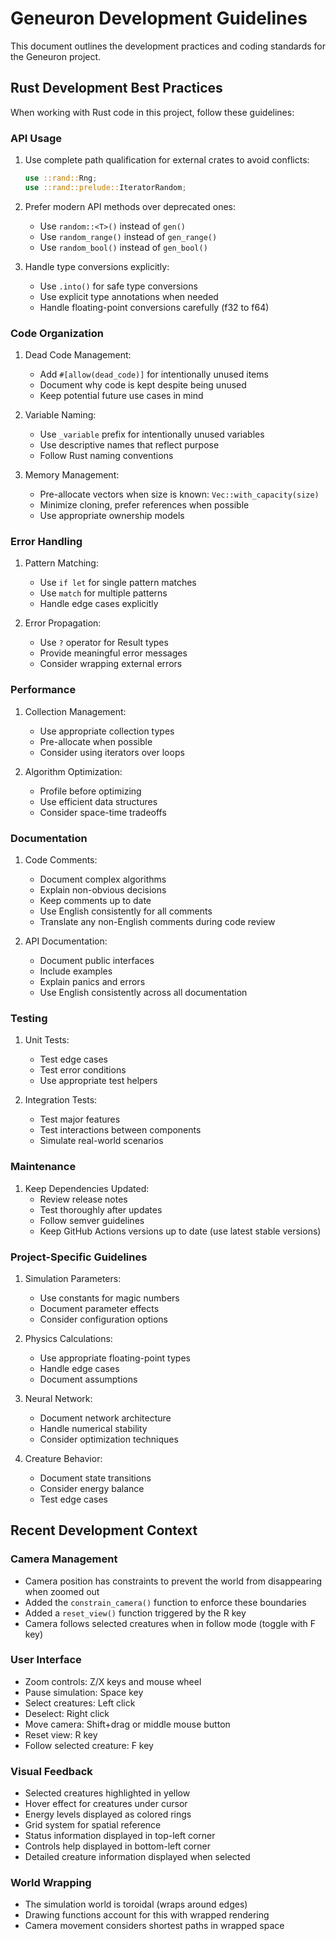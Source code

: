 # Geneuron Development Guidelines

This document outlines the development practices and coding standards for the Geneuron project.

## Rust Development Best Practices

When working with Rust code in this project, follow these guidelines:

### API Usage
1. Use complete path qualification for external crates to avoid conflicts:
   ```rust
   use ::rand::Rng;
   use ::rand::prelude::IteratorRandom;
   ```

2. Prefer modern API methods over deprecated ones:
   - Use `random::<T>()` instead of `gen()`
   - Use `random_range()` instead of `gen_range()`
   - Use `random_bool()` instead of `gen_bool()`

3. Handle type conversions explicitly:
   - Use `.into()` for safe type conversions
   - Use explicit type annotations when needed
   - Handle floating-point conversions carefully (f32 to f64)

### Code Organization
1. Dead Code Management:
   - Add `#[allow(dead_code)]` for intentionally unused items
   - Document why code is kept despite being unused
   - Keep potential future use cases in mind

2. Variable Naming:
   - Use `_variable` prefix for intentionally unused variables
   - Use descriptive names that reflect purpose
   - Follow Rust naming conventions

3. Memory Management:
   - Pre-allocate vectors when size is known: `Vec::with_capacity(size)`
   - Minimize cloning, prefer references when possible
   - Use appropriate ownership models

### Error Handling
1. Pattern Matching:
   - Use `if let` for single pattern matches
   - Use `match` for multiple patterns
   - Handle edge cases explicitly

2. Error Propagation:
   - Use `?` operator for Result types
   - Provide meaningful error messages
   - Consider wrapping external errors

### Performance
1. Collection Management:
   - Use appropriate collection types
   - Pre-allocate when possible
   - Consider using iterators over loops

2. Algorithm Optimization:
   - Profile before optimizing
   - Use efficient data structures
   - Consider space-time tradeoffs

### Documentation
1. Code Comments:
   - Document complex algorithms
   - Explain non-obvious decisions
   - Keep comments up to date
   - Use English consistently for all comments
   - Translate any non-English comments during code review

2. API Documentation:
   - Document public interfaces
   - Include examples
   - Explain panics and errors
   - Use English consistently across all documentation

### Testing
1. Unit Tests:
   - Test edge cases
   - Test error conditions
   - Use appropriate test helpers

2. Integration Tests:
   - Test major features
   - Test interactions between components
   - Simulate real-world scenarios

### Maintenance
1. Keep Dependencies Updated:
   - Review release notes
   - Test thoroughly after updates
   - Follow semver guidelines
   - Keep GitHub Actions versions up to date (use latest stable versions)

### Project-Specific Guidelines
1. Simulation Parameters:
   - Use constants for magic numbers
   - Document parameter effects
   - Consider configuration options

2. Physics Calculations:
   - Use appropriate floating-point types
   - Handle edge cases
   - Document assumptions

3. Neural Network:
   - Document network architecture
   - Handle numerical stability
   - Consider optimization techniques

4. Creature Behavior:
   - Document state transitions
   - Consider energy balance
   - Test edge cases

## Recent Development Context

### Camera Management
- Camera position has constraints to prevent the world from disappearing when zoomed out
- Added the `constrain_camera()` function to enforce these boundaries
- Added a `reset_view()` function triggered by the R key
- Camera follows selected creatures when in follow mode (toggle with F key)

### User Interface
- Zoom controls: Z/X keys and mouse wheel
- Pause simulation: Space key
- Select creatures: Left click
- Deselect: Right click
- Move camera: Shift+drag or middle mouse button
- Reset view: R key
- Follow selected creature: F key

### Visual Feedback
- Selected creatures highlighted in yellow
- Hover effect for creatures under cursor
- Energy levels displayed as colored rings
- Grid system for spatial reference
- Status information displayed in top-left corner
- Controls help displayed in bottom-left corner
- Detailed creature information displayed when selected

### World Wrapping
- The simulation world is toroidal (wraps around edges)
- Drawing functions account for this with wrapped rendering
- Camera movement considers shortest paths in wrapped space